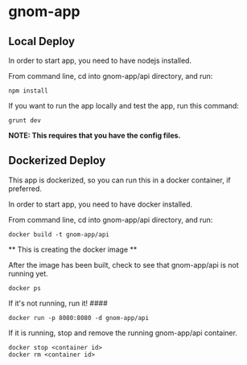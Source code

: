 # gnom-app #

## Local Deploy ##

In order to start app, you need to have nodejs installed.

From command line, cd into gnom-app/api directory, and run:

    npm install

If you want to run the app locally and test the app, run this command:

    grunt dev

**NOTE: This requires that you have the config files.**

## Dockerized Deploy ##

This app is dockerized, so you can run this in a docker container, if preferred.

In order to start app, you need to have docker installed.

From command line, cd into gnom-app/api directory, and run:

    docker build -t gnom-app/api

** This is creating the docker image **

After the image has been built, check to see that gnom-app/api is not running yet.

    docker ps

If it's not running, run it! ####

    docker run -p 8080:8080 -d gnom-app/api

If it is running, stop and remove the running gnom-app/api container.

    docker stop <container id>
    docker rm <container id>
